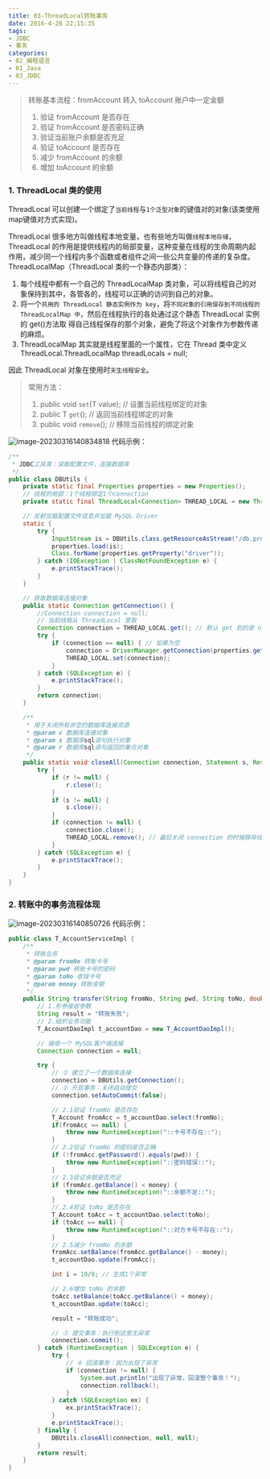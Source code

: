 ```yaml
---
title: 03-ThreadLocal转账事务
date: 2016-4-28 22:15:35
tags:
- JDBC
- 事务
categories: 
- 02_编程语言
- 01_Java
- 03_JDBC
---
```


>转账基本流程：fromAccount 转入 toAccount 账户中一定金额
>
>1. 验证 fromAccount 是否存在
>2. 验证 fromAccount 是否密码正确
>3. 验证当前账户余额是否充足
>4. 验证 toAccount 是否存在
>5. 减少 fromAccount 的余额
>6. 增加 toAccount 的余额

### 1. ThreadLocal 类的使用
ThreadLocal 可以创建一个绑定了`当前线程`与`1个泛型对象`的键值对的对象(该类使用map键值对方式实现)。

ThreadLocal 很多地方叫做线程本地变量，也有些地方叫做`线程本地存储`，ThreadLocal 的作用是提供线程内的局部变量，这种变量在线程的生命周期内起作用，减少同一个线程内多个函数或者组件之间一些公共变量的传递的复杂度。
ThreadLocalMap（ThreadLocal 类的一个静态内部类）：
1. 每个线程中都有一个自己的 ThreadLocalMap 类对象，可以将线程自己的对象保持到其中，各管各的，线程可以正确的访问到自己的对象。
2. 将一个`共用的 ThreadLocal 静态实例作为 key`，将`不同对象的引用保存到不同线程的
ThreadLocalMap 中`，然后在线程执行的各处通过这个静态 ThreadLocal 实例的 get()方法取
得自己线程保存的那个对象，避免了将这个对象作为参数传递的麻烦。
3. ThreadLocalMap 其实就是线程里面的一个属性，它在 Thread 类中定义
ThreadLocal.ThreadLocalMap threadLocals = null;

因此 ThreadLocal 对象在使用时`天生线程安全`。

> 常用方法：
> 1. public void `set`(T value); // 设置当前线程绑定的对象
> 2. public T `get`(); // 返回当前线程绑定的对象
> 3. public void `remove`(); // 移除当前线程的绑定对象

![image-20230316140834818](https://jy-imgs.oss-cn-beijing.aliyuncs.com/img/20230316140835.png)
代码示例：

```java
/**
 * JDBC工具类：读取配置文件，连接数据库
 */
public class DBUtils {
    private static final Properties properties = new Properties();
    // 线程的局部：1个线程绑定1个connection
    private static final ThreadLocal<Connection> THREAD_LOCAL = new ThreadLocal<>();

    // 反射加载配置文件信息并加载 MySQL Driver
    static {
        try {
            InputStream is = DBUtils.class.getResourceAsStream("/db.properties");
            properties.load(is);
            Class.forName(properties.getProperty("driver"));
        } catch (IOException | ClassNotFoundException e) {
            e.printStackTrace();
        }
    }

    // 获取数据库连接对象
    public static Connection getConnection() {
        //Connection connection = null;
        // 当前线程从 ThreadLocal 里取
        Connection connection = THREAD_LOCAL.get(); // 默认 get 到的是 null
        try {
            if (connection == null) { // 如果为空
                connection = DriverManager.getConnection(properties.getProperty("url"), properties.getProperty("username"), properties.getProperty("password"));
                THREAD_LOCAL.set(connection);
            }
        } catch (SQLException e) {
            e.printStackTrace();
        }
        return connection;
    }

    /**
     * 用于关闭所有非空的数据库连接资源
     * @param c 数据库连接对象
     * @param s 数据库sql语句执行对象
     * @param r 数据库sql语句返回的集合对象
     */
    public static void closeAll(Connection connection, Statement s, ResultSet r) {
        try {
            if (r != null) {
                r.close();
            }
            if (s != null) {
                s.close();
            }
            if (connection != null) {
                connection.close();
                THREAD_LOCAL.remove(); // 最后关闭 connection 的时候移除线程对象
            }
        } catch (SQLException e) {
            e.printStackTrace();
        }
    }
}
```
### 2. 转账中的事务流程体现
![image-20230316140850726](https://jy-imgs.oss-cn-beijing.aliyuncs.com/img/20230316140851.png)
代码示例：
```java
public class T_AccountServiceImpl {
    /**
     * 转账业务
     * @param fromNo 转账卡号
     * @param pwd 转账卡号的密码
     * @param toNo 收钱卡号
     * @param money 转账金额
     */
    public String transfer(String fromNo, String pwd, String toNo, double money) { 
        // 1.形参接收参数
        String result = "转账失败";
        // 2.组织业务功能
        T_AccountDaoImpl t_accountDao = new T_AccountDaoImpl();

        // 接收一个 MySQL客户端连接
        Connection connection = null;

        try {
            // ① 建立了一个数据库连接
            connection = DBUtils.getConnection();
            // ② 开启事务：关闭自动提交
            connection.setAutoCommit(false);

            // 2.1验证 fromNo 是否存在
            T_Account fromAcc = t_accountDao.select(fromNo);
            if(fromAcc == null) {
                throw new RuntimeException("::卡号不存在::");
            }
            // 2.2验证 fromNo 的密码是否正确
            if (!fromAcc.getPassword().equals(pwd)) {
                throw new RuntimeException("::密码错误::");
            }
            // 2.3验证余额是否充足
            if (fromAcc.getBalance() < money) {
                throw new RuntimeException("::余额不足::");
            }
            // 2.4验证 toNo 是否存在
            T_Account toAcc = t_accountDao.select(toNo);
            if (toAcc == null) {
                throw new RuntimeException("::对方卡号不存在::");
            }
            // 2.5减少 fromNo 的余额
            fromAcc.setBalance(fromAcc.getBalance() - money);
            t_accountDao.update(fromAcc);

            int i = 10/0; // 生成1个异常

            // 2.6增加 toNo 的余额
            toAcc.setBalance(toAcc.getBalance() + money);
            t_accountDao.update(toAcc);

            result = "转账成功";

            // ③ 提交事务：执行到这里无异常
            connection.commit();
        } catch (RuntimeException | SQLException e) {
            try {
                // ④ 回滚事务：因为出现了异常
                if (connection != null) {
                    System.out.println("出现了异常，回滚整个事务！");
                    connection.rollback();
                }
            } catch (SQLException ex) {
                ex.printStackTrace();
            }
            e.printStackTrace();
        } finally {
            DBUtils.closeAll(connection, null, null);
        }
        return result;
    }
}
```